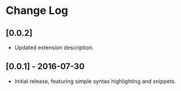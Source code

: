# Change Log

## [0.0.2]
- Updated extension description.

## [0.0.1] - 2016-07-30
- Initial release, featuring simple syntax highlighting and snippets.